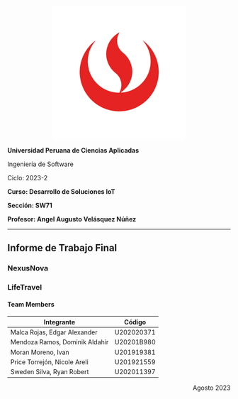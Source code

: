 <div align="center">
  <img src="https://github.com/NexusNova-IOT/upc-pre-202302-si572-SW71-nexusnova-report/blob/main/resources/images/UPC.png" alt="UPC">
</div>

**Universidad Peruana de Ciencias Aplicadas**

Ingeniería de Software

Ciclo: 2023-2

**Curso: Desarrollo de Soluciones IoT**

**Sección: SW71**

**Profesor: Angel Augusto Velásquez Núñez**

----
## Informe de Trabajo Final
### NexusNova

### LifeTravel
#### Team Members 
| Integrante                  | Código         |
|---------------------------------|----------------|
| Malca Rojas, Edgar Alexander    | U202020371     |
| Mendoza Ramos, Dominik Aldahir  | U20201B980     |
| Moran Moreno, Ivan              | U201919381     |
| Price Torrejón, Nicole Areli     | U201921559     |
| Sweden Silva, Ryan Robert        | U202011397     |


<div align="right">Agosto 2023</div>